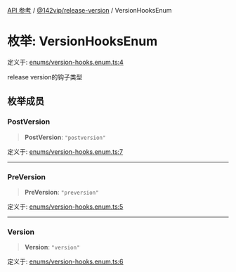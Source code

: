 [API 参考](../../../index.md) / [@142vip/release-version](../index.md) / VersionHooksEnum

# 枚举: VersionHooksEnum

定义于: [enums/version-hooks.enum.ts:4](https://github.com/142vip/core-x/blob/67692efe75f30bef8a4893bf3d01dbe094be97e2/packages/release-version/src/enums/version-hooks.enum.ts#L4)

release version的钩子类型

## 枚举成员

### PostVersion

> **PostVersion**: `"postversion"`

定义于: [enums/version-hooks.enum.ts:7](https://github.com/142vip/core-x/blob/67692efe75f30bef8a4893bf3d01dbe094be97e2/packages/release-version/src/enums/version-hooks.enum.ts#L7)

***

### PreVersion

> **PreVersion**: `"preversion"`

定义于: [enums/version-hooks.enum.ts:5](https://github.com/142vip/core-x/blob/67692efe75f30bef8a4893bf3d01dbe094be97e2/packages/release-version/src/enums/version-hooks.enum.ts#L5)

***

### Version

> **Version**: `"version"`

定义于: [enums/version-hooks.enum.ts:6](https://github.com/142vip/core-x/blob/67692efe75f30bef8a4893bf3d01dbe094be97e2/packages/release-version/src/enums/version-hooks.enum.ts#L6)

